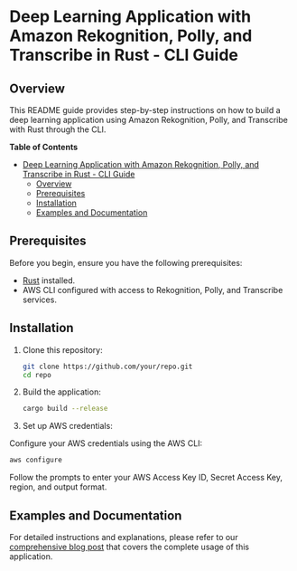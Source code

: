 # Deep Learning Application with Amazon Rekognition, Polly, and Transcribe in Rust - CLI Guide

## Overview

This README guide provides step-by-step instructions on how to build a deep learning application using Amazon Rekognition, Polly, and Transcribe with Rust through the CLI.

**Table of Contents**

- [Deep Learning Application with Amazon Rekognition, Polly, and Transcribe in Rust - CLI Guide](#deep-learning-application-with-amazon-rekognition-polly-and-transcribe-in-rust---cli-guide)
  - [Overview](#overview)
  - [Prerequisites](#prerequisites)
  - [Installation](#installation)
  - [Examples and Documentation](#examples-and-documentation)

## Prerequisites

Before you begin, ensure you have the following prerequisites:

- [Rust](https://www.rust-lang.org/) installed.
- AWS CLI configured with access to Rekognition, Polly, and Transcribe services.

## Installation

1. Clone this repository:

   ```bash
   git clone https://github.com/your/repo.git
   cd repo
   ```

2. Build the application:

   ```bash
   cargo build --release
   ```

3. Set up AWS credentials:

Configure your AWS credentials using the AWS CLI:

```bash
aws configure
```
Follow the prompts to enter your AWS Access Key ID, Secret Access Key, region, and output format.

## Examples and Documentation

For detailed instructions and explanations, please refer to our [comprehensive blog post](https://sanjuvi.github.io/Blog/posts/Deep-Learning-Rust/) that covers the complete usage of this application.

